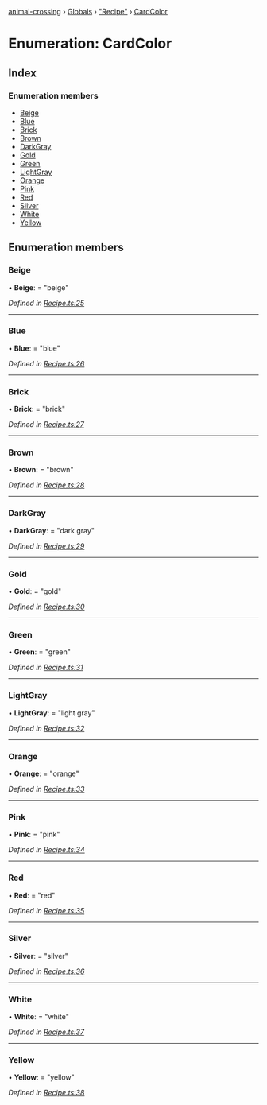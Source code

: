 [animal-crossing](../README.md) › [Globals](../globals.md) › ["Recipe"](../modules/_recipe_.md) › [CardColor](_recipe_.cardcolor.md)

# Enumeration: CardColor

## Index

### Enumeration members

* [Beige](_recipe_.cardcolor.md#beige)
* [Blue](_recipe_.cardcolor.md#blue)
* [Brick](_recipe_.cardcolor.md#brick)
* [Brown](_recipe_.cardcolor.md#brown)
* [DarkGray](_recipe_.cardcolor.md#darkgray)
* [Gold](_recipe_.cardcolor.md#gold)
* [Green](_recipe_.cardcolor.md#green)
* [LightGray](_recipe_.cardcolor.md#lightgray)
* [Orange](_recipe_.cardcolor.md#orange)
* [Pink](_recipe_.cardcolor.md#pink)
* [Red](_recipe_.cardcolor.md#red)
* [Silver](_recipe_.cardcolor.md#silver)
* [White](_recipe_.cardcolor.md#white)
* [Yellow](_recipe_.cardcolor.md#yellow)

## Enumeration members

###  Beige

• **Beige**: = "beige"

*Defined in [Recipe.ts:25](https://github.com/Norviah/animal-crossing/blob/37a256e/module/types/Recipe.ts#L25)*

___

###  Blue

• **Blue**: = "blue"

*Defined in [Recipe.ts:26](https://github.com/Norviah/animal-crossing/blob/37a256e/module/types/Recipe.ts#L26)*

___

###  Brick

• **Brick**: = "brick"

*Defined in [Recipe.ts:27](https://github.com/Norviah/animal-crossing/blob/37a256e/module/types/Recipe.ts#L27)*

___

###  Brown

• **Brown**: = "brown"

*Defined in [Recipe.ts:28](https://github.com/Norviah/animal-crossing/blob/37a256e/module/types/Recipe.ts#L28)*

___

###  DarkGray

• **DarkGray**: = "dark gray"

*Defined in [Recipe.ts:29](https://github.com/Norviah/animal-crossing/blob/37a256e/module/types/Recipe.ts#L29)*

___

###  Gold

• **Gold**: = "gold"

*Defined in [Recipe.ts:30](https://github.com/Norviah/animal-crossing/blob/37a256e/module/types/Recipe.ts#L30)*

___

###  Green

• **Green**: = "green"

*Defined in [Recipe.ts:31](https://github.com/Norviah/animal-crossing/blob/37a256e/module/types/Recipe.ts#L31)*

___

###  LightGray

• **LightGray**: = "light gray"

*Defined in [Recipe.ts:32](https://github.com/Norviah/animal-crossing/blob/37a256e/module/types/Recipe.ts#L32)*

___

###  Orange

• **Orange**: = "orange"

*Defined in [Recipe.ts:33](https://github.com/Norviah/animal-crossing/blob/37a256e/module/types/Recipe.ts#L33)*

___

###  Pink

• **Pink**: = "pink"

*Defined in [Recipe.ts:34](https://github.com/Norviah/animal-crossing/blob/37a256e/module/types/Recipe.ts#L34)*

___

###  Red

• **Red**: = "red"

*Defined in [Recipe.ts:35](https://github.com/Norviah/animal-crossing/blob/37a256e/module/types/Recipe.ts#L35)*

___

###  Silver

• **Silver**: = "silver"

*Defined in [Recipe.ts:36](https://github.com/Norviah/animal-crossing/blob/37a256e/module/types/Recipe.ts#L36)*

___

###  White

• **White**: = "white"

*Defined in [Recipe.ts:37](https://github.com/Norviah/animal-crossing/blob/37a256e/module/types/Recipe.ts#L37)*

___

###  Yellow

• **Yellow**: = "yellow"

*Defined in [Recipe.ts:38](https://github.com/Norviah/animal-crossing/blob/37a256e/module/types/Recipe.ts#L38)*
